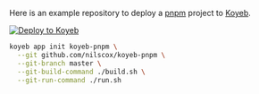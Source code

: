 Here is an example repository to deploy a [pnpm](https://pnpm.io) project to [Koyeb](https://koyeb.com).

[![Deploy to Koyeb](https://www.koyeb.com/static/images/deploy/button.svg)](https://app.koyeb.com/apps/deploy?name=koyeb-pnpm&type=git&repository=nilscox%2Fkoyeb-pnpm&build_command=./build.sh&run_command=./run.sh)

```sh
koyeb app init koyeb-pnpm \
  --git github.com/nilscox/koyeb-pnpm \
  --git-branch master \
  --git-build-command ./build.sh \
  --git-run-command ./run.sh
```
